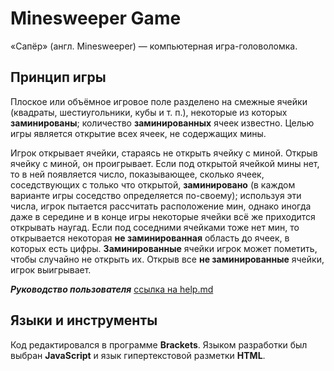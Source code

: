 # Minesweeper Game
«Сапёр» (англ. Minesweeper) — компьютерная игра-головоломка.

## Принцип игры
Плоское или объёмное игровое поле разделено на смежные ячейки (квадраты, шестиугольники, кубы и т. п.), некоторые из которых **заминированы**; количество **заминированных** ячеек известно. Целью игры является открытие всех ячеек, не содержащих мины.

Игрок открывает ячейки, стараясь не открыть ячейку с миной. Открыв ячейку с миной, он проигрывает. Если под открытой ячейкой мины нет, то в ней появляется число, показывающее, сколько ячеек, соседствующих с только что открытой, **заминировано** (в каждом варианте игры соседство определяется по-своему); используя эти числа, игрок пытается рассчитать расположение мин, однако иногда даже в середине и в конце игры некоторые ячейки всё же приходится открывать наугад. Если под соседними ячейками тоже нет мин, то открывается некоторая **не заминированная** область до ячеек, в которых есть цифры. **Заминированные** ячейки игрок может пометить, чтобы случайно не открыть их. Открыв все **не заминированные** ячейки, игрок выигрывает.

***Руководство пользователя*** [ссылка на help.md](./help.md)

## Языки и инструменты
Код редактировался в программе **Brackets**. Языком разработки был выбран **JavaScript** и язык гипертекстовой разметки **HTML**.
